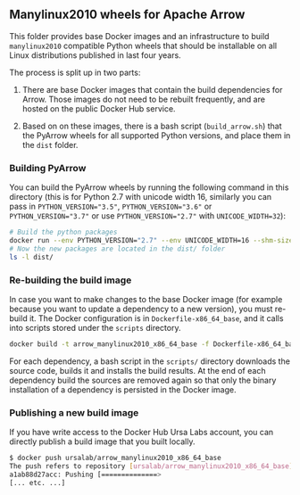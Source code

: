 <!---
  Licensed to the Apache Software Foundation (ASF) under one
  or more contributor license agreements.  See the NOTICE file
  distributed with this work for additional information
  regarding copyright ownership.  The ASF licenses this file
  to you under the Apache License, Version 2.0 (the
  "License"); you may not use this file except in compliance
  with the License.  You may obtain a copy of the License at

    http://www.apache.org/licenses/LICENSE-2.0

  Unless required by applicable law or agreed to in writing,
  software distributed under the License is distributed on an
  "AS IS" BASIS, WITHOUT WARRANTIES OR CONDITIONS OF ANY
  KIND, either express or implied.  See the License for the
  specific language governing permissions and limitations
  under the License.
-->

## Manylinux2010 wheels for Apache Arrow

This folder provides base Docker images and an infrastructure to build
`manylinux2010` compatible Python wheels that should be installable on all
Linux distributions published in last four years.

The process is split up in two parts:

1. There are base Docker images that contain the build dependencies for
   Arrow.  Those images do not need to be rebuilt frequently, and are hosted
   on the public Docker Hub service.

2. Based on on these images, there is a bash script (`build_arrow.sh`) that
   the PyArrow wheels for all supported Python versions, and place them
   in the `dist` folder.

### Building PyArrow

You can build the PyArrow wheels by running the following command in this
directory (this is for Python 2.7 with unicode width 16, similarly you can pass
in `PYTHON_VERSION="3.5"`, `PYTHON_VERSION="3.6"` or `PYTHON_VERSION="3.7"` or
use `PYTHON_VERSION="2.7"` with `UNICODE_WIDTH=32`):

```bash
# Build the python packages
docker run --env PYTHON_VERSION="2.7" --env UNICODE_WIDTH=16 --shm-size=2g --rm -t -i -v $PWD:/io -v $PWD/../../:/arrow ursalab/arrow_manylinux2010_x86_64_base:latest /io/build_arrow.sh
# Now the new packages are located in the dist/ folder
ls -l dist/
```

### Re-building the build image

In case you want to make changes to the base Docker image (for example because
you want to update a dependency to a new version), you must re-build it.
The Docker configuration is in `Dockerfile-x86_64_base`, and it calls into
scripts stored under the `scripts` directory.

```bash
docker build -t arrow_manylinux2010_x86_64_base -f Dockerfile-x86_64_base .
```

For each dependency, a bash script in the `scripts/` directory downloads the
source code, builds it and installs the build results.  At the end of each
dependency build the sources are removed again so that only the binary
installation of a dependency is persisted in the Docker image.

### Publishing a new build image

If you have write access to the Docker Hub Ursa Labs account, you can directly
publish a build image that you built locally.

```bash
$ docker push ursalab/arrow_manylinux2010_x86_64_base
The push refers to repository [ursalab/arrow_manylinux2010_x86_64_base]
a1ab88d27acc: Pushing [==============>                                    ]  492.5MB/1.645GB
[... etc. ...]
```